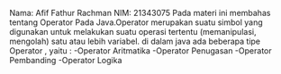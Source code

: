 Nama: Afif Fathur Rachman
NIM: 21343075
Pada materi ini membahas tentang Operator Pada Java.Operator merupakan suatu simbol yang digunakan untuk melakukan suatu
operasi tertentu (memanipulasi, mengolah) satu atau lebih variabel.
di dalam java ada beberapa tipe Operator , yaitu :
-Operator Aritmatika
-Operator Penugasan
-Operator Pembanding
-Operator Logika
